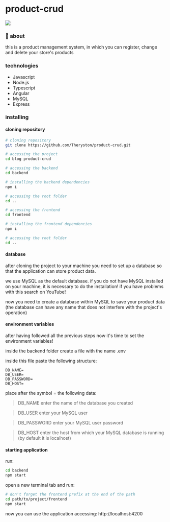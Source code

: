 # product-crud

<div>
  <img src="https://ik.imagekit.io/Theryston/Screenshot_20210514-161905__1__Vcll3_Oqz.png">
</div>

### 🔖 about
this is a product management system, in which you can register, change and delete your store's products

### technologies 
- Javascript
- Node.js
- Typescript
- Angular
- MySQL
- Express

### installing

#### cloning repository
```bash
# cloning repository
git clone https://github.com/Theryston/product-crud.git

# accessing the project
cd blog product-crud

# accessing the backend
cd backend

# installing the backend dependencies
npm i

# accessing the root folder
cd ..

# accessing the frontend
cd frontend

# installing the frontend dependencies
npm i

# accessing the root folder
cd ..
```

#### database
after cloning the project to your machine you need to set up a database so that the application can store product data.

we use MySQL as the default database. if you do not have MySQL installed on your machine, it is necessary to do the installation!  if you have problems with this search on YouTube!

now you need to create a database within MySQL to save your product data (the database can have any name that does not interfere with the project's operation)

#### environment variables
after having followed all the previous steps now it's time to set the environment variables!

inside the backend folder create a file with the name .env

inside this file paste the following structure:

```shell
DB_NAME=
DB_USER=
DB_PASSWORD=
DB_HOST=
```
place after the symbol = the following data:
> DB_NAME enter the name of the database you created

> DB_USER enter your MySQL user

> DB_PASSWORD enter your MySQL user password

> DB_HOST enter the host from which your MySQL database is running (by default it is localhost)

#### starting application
run:
```bash
cd backend
npm start
```
open a new terminal tab and run:
```bash
# don't forget the frontend prefix at the end of the path
cd path/to/project/frontend
npm start
```

now you can use the application accessing: http://localhost:4200